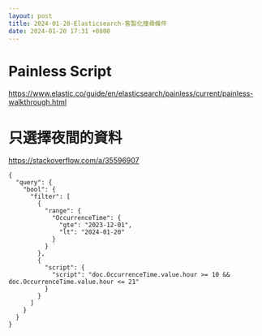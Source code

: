 ```yaml
---
layout: post
title: 2024-01-20-Elasticsearch-客製化搜尋條件
date: 2024-01-20 17:31 +0800
---
```


# Painless Script
https://www.elastic.co/guide/en/elasticsearch/painless/current/painless-walkthrough.html

# 只選擇夜間的資料
https://stackoverflow.com/a/35596907
```
{
  "query": {
    "bool": {
      "filter": [
        {
          "range": {
            "OccurrenceTime": {
              "gte": "2023-12-01",
              "lt": "2024-01-20"
            }
          }
        },
        {
          "script": {
            "script": "doc.OccurrenceTime.value.hour >= 10 && doc.OccurrenceTime.value.hour <= 21"
          }
        }
      ]
    }
  }
}
```